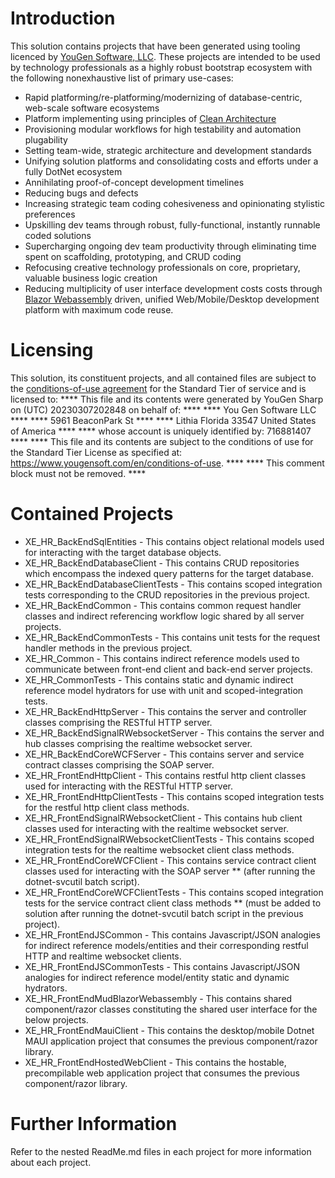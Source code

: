 # Introduction
This solution contains projects that have been generated using tooling licenced by [YouGen Software, LLC](https://yougensoft.com). These projects are intended to be used by technology professionals as a highly robust bootstrap ecosystem with the following nonexhaustive list of primary use-cases:
* Rapid platforming/re-platforming/modernizing of database-centric, web-scale software ecosystems
* Platform implementing using principles of [Clean Architecture](https://learn.microsoft.com/en-us/dotnet/architecture/modern-web-apps-azure/common-web-application-architectures)
* Provisioning modular workflows for high testability and automation plugability
* Setting team-wide, strategic architecture and development standards
* Unifying solution platforms and consolidating costs and efforts under a fully DotNet ecosystem
* Annihilating proof-of-concept development timelines
* Reducing bugs and defects
* Increasing strategic team coding cohesiveness and opinionating stylistic preferences
* Upskilling dev teams through robust, fully-functional, instantly runnable coded solutions
* Supercharging ongoing dev team productivity through eliminating time spent on scaffolding, prototyping, and CRUD coding
* Refocusing creative technology professionals on core, proprietary, valuable business logic creation
* Reducing multiplicity of user interface development costs costs through [Blazor Webassembly](https://learn.microsoft.com/en-us/aspnet/core/blazor/?view=aspnetcore) driven, unified Web/Mobile/Desktop development platform with maximum code reuse.
# Licensing
This solution, its constituent projects, and all contained files are subject to the [conditions-of-use agreement](https://www.yougensoft.com/en/conditions-of-use) for the Standard Tier of service and is licensed to:
**** This file and its contents were generated by YouGen Sharp on (UTC) 20230307202848 on behalf of: ****
**** You Gen Software LLC ****
**** 5961 BeaconPark St ****
**** Lithia Florida 33547 United States of America ****
**** whose account is uniquely identified by: 716881407 ****
**** This file and its contents are subject to the conditions of use for the Standard Tier License as specified at: https://www.yougensoft.com/en/conditions-of-use. ****
**** This comment block must not be removed. ****
# Contained Projects
* XE_HR_BackEndSqlEntities - This contains object relational models used for interacting with the target database objects.
* XE_HR_BackEndDatabaseClient - This contains CRUD repositories which encompass the indexed query patterns for the target database.
* XE_HR_BackEndDatabaseClientTests - This contains scoped integration tests corresponding to the CRUD repositories in the previous project.
* XE_HR_BackEndCommon - This contains common request handler classes and indirect referencing workflow logic shared by all server projects.
* XE_HR_BackEndCommonTests - This contains unit tests for the request handler methods in the previous project.
* XE_HR_Common - This contains indirect reference models used to communicate between front-end client and back-end server projects.
* XE_HR_CommonTests - This contains static and dynamic indirect reference model hydrators for use with unit and scoped-integration tests.
* XE_HR_BackEndHttpServer - This contains the server and controller classes comprising the RESTful HTTP server.
* XE_HR_BackEndSignalRWebsocketServer - This contains the server and hub classes comprising the realtime websocket server.
* XE_HR_BackEndCoreWCFServer - This contains server and service contract classes comprising the SOAP server.
* XE_HR_FrontEndHttpClient - This contains restful http client classes used for interacting with the RESTful HTTP server.
* XE_HR_FrontEndHttpClientTests - This contains scoped integration tests for the restful http client class methods.
* XE_HR_FrontEndSignalRWebsocketClient - This contains hub client classes used for interacting with the realtime websocket server.
* XE_HR_FrontEndSignalRWebsocketClientTests - This contains scoped integration tests for the realtime websocket client class methods.
* XE_HR_FrontEndCoreWCFClient - This contains service contract client classes used for interacting with the SOAP server ** (after running the dotnet-svcutil batch script).
* XE_HR_FrontEndCoreWCFClientTests - This contains scoped integration tests for the service contract client class methods ** (must be added to solution after running the dotnet-svcutil batch script in the previous project).
* XE_HR_FrontEndJSCommon - This contains Javascript/JSON analogies for indirect reference models/entities and their corresponding restful HTTP and realtime websocket clients.
* XE_HR_FrontEndJSCommonTests - This contains Javascript/JSON analogies for indirect reference model/entity static and dynamic hydrators.
* XE_HR_FrontEndMudBlazorWebassembly - This contains shared component/razor classes constituting the shared user interface for the below projects.
* XE_HR_FrontEndMauiClient - This contains the desktop/mobile Dotnet MAUI application project that consumes the previous component/razor library.
* XE_HR_FrontEndHostedWebClient - This contains the hostable, precompilable web application project that consumes the previous component/razor library.
# Further Information
Refer to the nested ReadMe.md files in each project for more information about each project.
